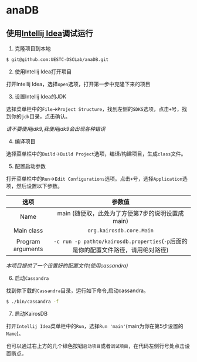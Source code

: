 # anaDB

## 使用[Intellij Idea](https://www.jetbrains.com/idea/)调试运行

1. 克隆项目到本地

```bash
$ git@github.com:UESTC-DSCLab/anaDB.git
```

2. 使用Intellij Idea打开项目

打开Intellij Idea，选择`open`选项，打开第一步中克隆下来的项目

3. 设置Intellij Idea的JDK

选择菜单栏中的`File`->`Project Structure`，找到左侧的`SDKS`选项，点击`+`号，找到你的`jdk`目录，点击确认。

*请不要使用jdk9,我使用jdk9会出现各种错误*

4. 编译项目

选择菜单栏中的`Build`->`Build Project`选项，编译/构建项目，生成`class`文件。

5. 配置启动参数

打开菜单栏中的`Run`->`Edit Configurations`选项。点击`+`号，选择`Application`选项，然后设置以下参数。

|选项 | 参数值 |
|:--:|:--:|
| Name | main (随便取，此处为了方便第7步的说明设置成main)|
| Main class | `org.kairosdb.core.Main` |
| Program arguments | `-c run -p pathto/kairosdb.properties`(`-p`后面的是你的配置文件路径，请用绝对路径) |

*本项目提供了一个设置好的配置文件(使用cassandra)*

6. 启动`Cassandra`

找到你下载的`Cassandra`目录，运行如下命令,启动cassandra。
```bash
$ ./bin/cassandra -f
```

7. 启动KairosDB 

打开`Intellij Idea`菜单栏中的`Run`，选择`Run 'main'`(main为你在第5步设置的`Name`)。

也可以通过右上方的几个绿色按钮`启动项目`或者`调试项目`，在代码左侧行号处点击设置断点。
